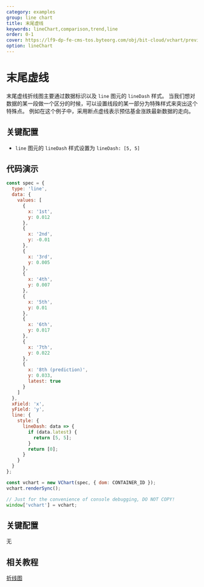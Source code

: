 ```yaml
---
category: examples
group: line chart
title: 末尾虚线
keywords: lineChart,comparison,trend,line
order: 0-1
cover: https://lf9-dp-fe-cms-tos.byteorg.com/obj/bit-cloud/vchart/preview/line-chart/dash-line.png
option: lineChart
---
```


# 末尾虚线

末尾虚线折线图主要通过数据标识以及 `line` 图元的 `lineDash` 样式。
当我们想对数据的某一段做一个区分的时候，可以设置线段的某一部分为特殊样式来突出这个特殊点。
例如在这个例子中，采用断点虚线表示预估基金涨跌最新数据的走向。

## 关键配置

- `line` 图元的 `lineDash` 样式设置为 `lineDash: [5, 5]`

## 代码演示

```javascript livedemo
const spec = {
  type: 'line',
  data: {
    values: [
      {
        x: '1st',
        y: 0.012
      },
      {
        x: '2nd',
        y: -0.01
      },
      {
        x: '3rd',
        y: 0.005
      },
      {
        x: '4th',
        y: 0.007
      },
      {
        x: '5th',
        y: 0.01
      },
      {
        x: '6th',
        y: 0.017
      },
      {
        x: '7th',
        y: 0.022
      },
      {
        x: '8th (prediction)',
        y: 0.033,
        latest: true
      }
    ]
  },
  xField: 'x',
  yField: 'y',
  line: {
    style: {
      lineDash: data => {
        if (data.latest) {
          return [5, 5];
        }
        return [0];
      }
    }
  }
};

const vchart = new VChart(spec, { dom: CONTAINER_ID });
vchart.renderSync();

// Just for the convenience of console debugging, DO NOT COPY!
window['vchart'] = vchart;
```

## 关键配置

无

## 相关教程

[折线图](link)
